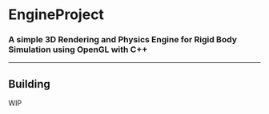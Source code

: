 # EngineProject<Name Pending>
### A simple 3D Rendering and Physics Engine for Rigid Body Simulation using OpenGL with C++
----------

## Building
WIP
